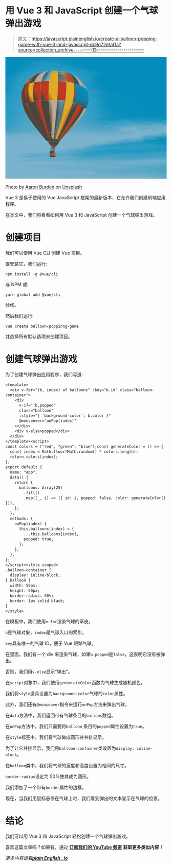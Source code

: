 # 用 Vue 3 和 JavaScript 创建一个气球弹出游戏

> 原文：<https://javascript.plainenglish.io/create-a-balloon-popping-game-with-vue-3-and-javascript-dc9d72efaf1a?source=collection_archive---------13----------------------->

![](img/d0fb8b2fa297ab51e7b58d96d6a115ba.png)

Photo by [Aaron Burden](https://unsplash.com/@aaronburden?utm_source=medium&utm_medium=referral) on [Unsplash](https://unsplash.com?utm_source=medium&utm_medium=referral)

Vue 3 是易于使用的 Vue JavaScript 框架的最新版本，它允许我们创建前端应用程序。

在本文中，我们将看看如何用 Vue 3 和 JavaScript 创建一个气球弹出游戏。

# 创建项目

我们可以使用 Vue CLI 创建 Vue 项目。

要安装它，我们运行:

```
npm install -g @vue/cli
```

与 NPM 或:

```
yarn global add @vue/cli
```

纱线。

然后我们运行:

```
vue create balloon-poppinng-game
```

并选择所有默认选项来创建项目。

# 创建气球弹出游戏

为了创建气球弹出应用程序，我们写道:

```
<template>
  <div v-for="(b, index) of balloons" :key="b.id" class="balloon-container">
    <div
      v-if="!b.popped"
      class="balloon"
      :style="{ 'background-color': b.color }"
      @mouseover="onPop(index)"
    ></div>
    <div v-else>popped</div>
  </div>
</template><script>
const colors = ["red", "green", "blue"];const generateColor = () => {
  const index = Math.floor(Math.random() * colors.length);
  return colors[index];
};
export default {
  name: "App",
  data() {
    return {
      balloons: Array(25)
        .fill()
        .map((_, i) => ({ id: i, popped: false, color: generateColor() })),
    };
  },
  methods: {
    onPop(index) {
      this.balloons[index] = {
        ...this.balloons[index],
        popped: true,
      };
    },
  },
};
</script><style scoped>
.balloon-container {
  display: inline-block;
}.balloon {
  width: 50px;
  height: 50px;
  border-radius: 50%;
  border: 1px solid black;
}
</style>
```

在模板中，我们使用`v-for`渲染气球的草皮。

`b`是气球对象，`index`是气球入口的索引。

`key`具有唯一的气球 ID，便于 Vue 跟踪气球。

在里面，我们有一个 div 来渲染气球，如果`b.popped`是`false`，这表明它没有被弹出。

否则，我们用`v-else`显示“弹出”。

在`script`对象中，我们使用`genberateColor`函数为气球生成随机颜色。

我们将`style`道具设置为`background-color`气球的`color`属性。

此外，我们还有`@mouseover`指令来运行`onPop`方法来弹出气球。

在`data`方法中，我们返回带有气球条目的`ballons`数组。

在`onPop`方法中，我们只需要将`balloon` 条目的`popped`属性设置为`true`。

在`style`标签中，我们将气球做成圆形并并排显示。

为了让它并排显示，我们将`balloon-container`类设置为`display: inline-block`。

在`balloon`类中，我们将气球的宽度和高度设置为相同的尺寸。

`border-radius`设定为 50%使其成为圆形。

我们添加了一个带有`border`属性的边框。

现在，当我们用鼠标悬停在气球上时，我们看到弹出的文本显示在气球的位置。

# 结论

我们可以用 Vue 3 和 JavaScript 轻松创建一个气球弹出游戏。

喜欢这篇文章吗？如果有，通过 [**订阅我们的 YouTube 频道**](https://www.youtube.com/channel/UCtipWUghju290NWcn8jhyAw?sub_confirmation=true) **获取更多类似内容！**

*更多内容请看*[***plain English . io***](https://plainenglish.io/)
